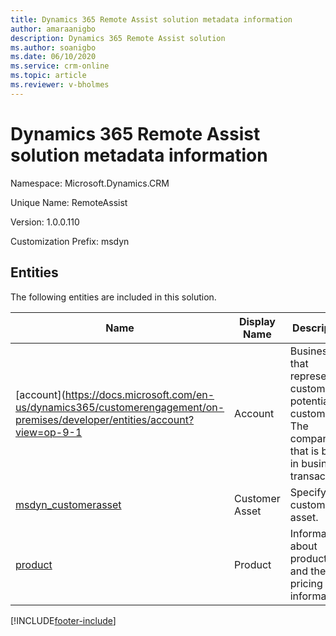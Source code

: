 ```yaml
---
title: Dynamics 365 Remote Assist solution metadata information
author: amaraanigbo
description: Dynamics 365 Remote Assist solution
ms.author: soanigbo
ms.date: 06/10/2020
ms.service: crm-online
ms.topic: article
ms.reviewer: v-bholmes
---
```

# Dynamics 365 Remote Assist solution metadata information

Namespace: Microsoft.Dynamics.CRM

Unique Name: RemoteAssist

Version: 1.0.0.110

Customization Prefix: msdyn

## Entities

The following entities are included in this solution.

|Name|Display Name|Description|
|----------|-----------|------------|
|[account](https://docs.microsoft.com/en-us/dynamics365/customerengagement/on-premises/developer/entities/account?view=op-9-1|Account|Business that represents a customer or potential customer. The company that is billed in business transactions.|
|[msdyn_customerasset](./dynamics365/customer-engagement/web-api/msdyn_customerasset?view=dynamics-ce-odata-9)|Customer Asset|Specify customer asset.|
|[product](/dynamics365/customer-engagement/web-api/product?view=dynamics-ce-odata-9)|Product|Information about products and their pricing information.|


[!INCLUDE[footer-include](../includes/footer-banner.md)]
